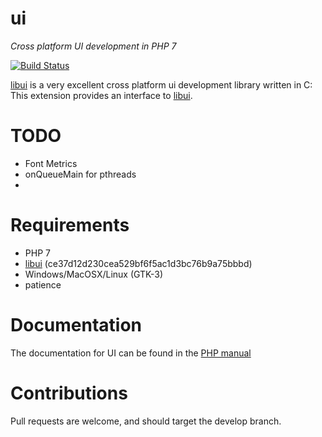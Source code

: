 ui
==
*Cross platform UI development in PHP 7*

[![Build Status](https://travis-ci.org/krakjoe/ui.svg?branch=develop)](https://travis-ci.org/krakjoe/ui)

[libui](https://github.com/andlabs/libui) is a very excellent cross platform ui development library written in C: This extension provides an interface to [libui](https://github.com/andlabs/libui).

TODO
====

  - Font Metrics
  - onQueueMain for pthreads
  - 
 
Requirements
===========

  - PHP 7
  - [libui](https://github.com/andlabs/libui) (ce37d12d230cea529bf6f5ac1d3bc76b9a75bbbd)
  - Windows/MacOSX/Linux (GTK-3)
  - patience

Documentation
============

The documentation for UI can be found in the [PHP manual](http://php.net/ui)

Contributions
============

Pull requests are welcome, and should target the develop branch.
